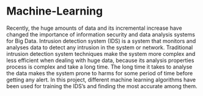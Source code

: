 # Machine-Learning
Recently, the huge amounts of data and its incremental increase have changed the importance of information security and data analysis systems for Big Data. Intrusion detection system (IDS) is a system that monitors and analyses data to detect any intrusion in the system or network. Traditional intrusion detection system techniques make the system more complex and less efficient when dealing with huge data, because its analysis properties process is complex and take a long time. The long time it takes to analyse the data makes the system prone to harms for some period of time before getting any alert. In this project, different machine learning algorithms have been used  for training the IDS’s and finding the most accurate among them. 

